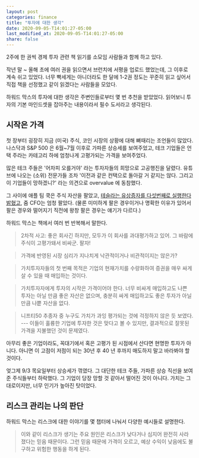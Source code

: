 ```yaml
---
layout: post
categories: finance
title: "투자에 대한 생각"
date: 2020-09-05-T14:01:27-05:00
last_modified_at: 2020-09-05-T14:01:27-05:00
share: false
---
```


2주에 한 권씩 경제 투자 관련 책 읽기를 소모임 사람들과 함께 하고 있다.

작년 말 ~ 올해 초에 여러 권을 읽으면서 브런치에 서평을 업로드 했었는데, 그 이후로 계속 쉬고 있었다. 너무 빡세게는 아니더라도 한 달에 1-2권 정도는 꾸준히 읽고 싶어서 직접 책을 선정했고 같이 읽겠다는 사람들을 모았다.

하워드 막스의 투자에 대한 생각은 주변인들로부터 몇 번 추천을 받았었다. 읽어보니 투자의 기본 마인드셋을 잡아주는 내용이라서 필수 도서라고 생각된다. 

## 시작은 가격

첫 장부터 굉장히 지금 (미국) 주식, 코인 시장의 상황에 대해 뼈때리는 조언들이 많았다. 나스닥과 S&P 500 은 6월~7월 이후로 가파른 상승세를 보여주었고, 테크 기업들은 언택 주라는 카테고리 하에 엄청나게 고평가되는 가격을 보여주었다. 

많은 테크 주들은 '어차피 오를거야' 라는 투자자들의 희망으로 고공행진을 달렸다. 유튜브에 나오는 (소위) 전문가들 조차 '이전과 같은 컨택으로 돌아갈 거 같지는 않다. 그리고 이 기업들이 망하겠니?' 라는 의견으로 overvalue 에 동참했다. 

그 사이에 애플 팀 쿡은 주식 자산을 팔았고, [테슬라는 유상증자를 다섯번째로 실행한다 밝혔고](https://www.chosun.com/economy/stock-finance/2020/09/01/6YD6IGWIHVD3LMF74BP575RIA4/), 줌 CFO는 엄청 팔았다. (물론 미미하게 팔은 경우이거나 명확한 이유가 있어서 팔은 경우와 떨어지기 직전에 왕창 팔은 경우는 얘기가 다르다.)

하워드 막스는 책에서 여러 번 반복해서 말한다. 
> 2차적 사고: 좋은 회사긴 하지만, 모두가 이 회사를 과대평가하고 있어. 
> 그 바람에 주식이 고평가돼서 비싸군. 팔자!

> 가격에 반영된 시장 심리가 지나치게 낙관적이거나 비관적이지는 않은가?

> 가치투자자들의 첫 번째 목적은 기업의 현재가치를 수량화하여 
> 증권을 매우 싸게 살 수 있을 때 매입하는 것이다.

> 가치투자자에게 투자의 시작은 가격이어야 한다. 
> 너무 비싸게 매입하고도 나쁜 투자는 아닐 만큼 좋은 자산은 없으며, 
> 충분히 싸게 매입하고도 좋은 투자가 아닐 만큼 나쁱 자산을 없다. 

> 니프티50 추종자 중 누구도 가치가 과잉 평가되는 것에 
> 걱정하지 않은 듯 보였다. --- 이들이 훌륭한 기업에 투자한 것은 맞다고 
> 볼 수 있지만, 결과적으로 잘못된 가격을 지불했던 것이 문제였다.

아무리 좋은 기업이라도, 꼭대기에서 혹은 고평가 된 시점에서 산다면 현명한 투자가 아니다. 아니면 이 고점이 저점이 되는 30년 후 40 년 후까지 매도하지 말고 바라봐야 할 것이다. 

엊그제 9/3 목요일부터 상승세가 꺾였다. 그 대단한 테크 주들, 가파른 상승 직선을 보여준 주식들부터 하락했다. 그 기업이 당장 망할 것 같아서 떨어진 것이 아니다. 가치는 그대로이지만, 너무 인기가 높아진 탓이었다. 

## 리스크 관리는 나의 판단

하워드 막스는 리스크에 대한 이야기를 몇 챕터에 나눠서 다양한 예시들로 설명한다. 

> 이와 같이 리스크가 생기는 주요 원인은 리스크가 낮다거나 심지어 완전히 
> 사라졌다는 믿음 때문이다. 그런 믿음 때문에 가격이 오르고, 
> 예상 수익이 낮음에도 불구하고 위험한 행동을 하게 된다.